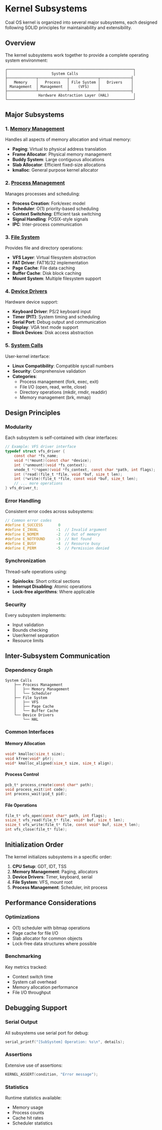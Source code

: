 # Kernel Subsystems

Coal OS kernel is organized into several major subsystems, each designed following SOLID principles for maintainability and extensibility.

## Overview

The kernel subsystems work together to provide a complete operating system environment:

```
┌─────────────────────────────────────────────────────────┐
│                    System Calls                         │
├─────────────┬─────────────┬─────────────┬──────────────┤
│   Memory    │   Process   │ File System │   Drivers    │
│ Management  │ Management  │    (VFS)    │              │
├─────────────┴─────────────┴─────────────┴──────────────┤
│              Hardware Abstraction Layer (HAL)           │
└─────────────────────────────────────────────────────────┘
```

## Major Subsystems

### 1. [Memory Management](memory.md)
Handles all aspects of memory allocation and virtual memory:
- **Paging**: Virtual to physical address translation
- **Frame Allocator**: Physical memory management
- **Buddy System**: Large contiguous allocations
- **Slab Allocator**: Efficient fixed-size allocations
- **kmalloc**: General purpose kernel allocator

### 2. [Process Management](process.md)
Manages processes and scheduling:
- **Process Creation**: Fork/exec model
- **Scheduler**: O(1) priority-based scheduling
- **Context Switching**: Efficient task switching
- **Signal Handling**: POSIX-style signals
- **IPC**: Inter-process communication

### 3. [File System](filesystem.md)
Provides file and directory operations:
- **VFS Layer**: Virtual filesystem abstraction
- **FAT Driver**: FAT16/32 implementation
- **Page Cache**: File data caching
- **Buffer Cache**: Disk block caching
- **Mount System**: Multiple filesystem support

### 4. [Device Drivers](drivers.md)
Hardware device support:
- **Keyboard Driver**: PS/2 keyboard input
- **Timer (PIT)**: System timing and scheduling
- **Serial Port**: Debug output and communication
- **Display**: VGA text mode support
- **Block Devices**: Disk access abstraction

### 5. [System Calls](syscalls.md)
User-kernel interface:
- **Linux Compatibility**: Compatible syscall numbers
- **Security**: Comprehensive validation
- **Categories**:
  - Process management (fork, exec, exit)
  - File I/O (open, read, write, close)
  - Directory operations (mkdir, rmdir, readdir)
  - Memory management (brk, mmap)

## Design Principles

### Modularity
Each subsystem is self-contained with clear interfaces:
```c
// Example: VFS driver interface
typedef struct vfs_driver {
    const char *fs_name;
    void *(*mount)(const char *device);
    int (*unmount)(void *fs_context);
    vnode_t *(*open)(void *fs_context, const char *path, int flags);
    int (*read)(file_t *file, void *buf, size_t len);
    int (*write)(file_t *file, const void *buf, size_t len);
    // ... more operations
} vfs_driver_t;
```

### Error Handling
Consistent error codes across subsystems:
```c
// Common error codes
#define E_SUCCESS       0
#define E_INVAL        -1  // Invalid argument
#define E_NOMEM        -2  // Out of memory
#define E_NOTFOUND     -3  // Not found
#define E_BUSY         -4  // Resource busy
#define E_PERM         -5  // Permission denied
```

### Synchronization
Thread-safe operations using:
- **Spinlocks**: Short critical sections
- **Interrupt Disabling**: Atomic operations
- **Lock-free algorithms**: Where applicable

### Security
Every subsystem implements:
- Input validation
- Bounds checking
- User/kernel separation
- Resource limits

## Inter-Subsystem Communication

### Dependency Graph
```
System Calls
    ├── Process Management
    │   ├── Memory Management
    │   └── Scheduler
    ├── File System
    │   ├── VFS
    │   ├── Page Cache
    │   └── Buffer Cache
    └── Device Drivers
        └── HAL
```

### Common Interfaces

#### Memory Allocation
```c
void* kmalloc(size_t size);
void kfree(void* ptr);
void* kmalloc_aligned(size_t size, size_t align);
```

#### Process Control
```c
pcb_t* process_create(const char* path);
void process_exit(int code);
int process_wait(pid_t pid);
```

#### File Operations
```c
file_t* vfs_open(const char* path, int flags);
ssize_t vfs_read(file_t* file, void* buf, size_t len);
ssize_t vfs_write(file_t* file, const void* buf, size_t len);
int vfs_close(file_t* file);
```

## Initialization Order

The kernel initializes subsystems in a specific order:

1. **CPU Setup**: GDT, IDT, TSS
2. **Memory Management**: Paging, allocators
3. **Device Drivers**: Timer, keyboard, serial
4. **File System**: VFS, mount root
5. **Process Management**: Scheduler, init process

## Performance Considerations

### Optimizations
- O(1) scheduler with bitmap operations
- Page cache for file I/O
- Slab allocator for common objects
- Lock-free data structures where possible

### Benchmarking
Key metrics tracked:
- Context switch time
- System call overhead
- Memory allocation performance
- File I/O throughput

## Debugging Support

### Serial Output
All subsystems use serial port for debug:
```c
serial_printf("[SubSystem] Operation: %s\n", details);
```

### Assertions
Extensive use of assertions:
```c
KERNEL_ASSERT(condition, "Error message");
```

### Statistics
Runtime statistics available:
- Memory usage
- Process counts
- Cache hit rates
- Scheduler statistics